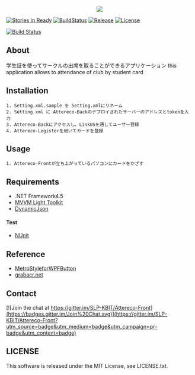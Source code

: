 <p align="center">
  <img src="https://raw.githubusercontent.com/SLP-KBIT/Attereco-Front/logo/AtterecoFront.png">
</p>

[![Stories in Ready](https://badge.waffle.io/SLP-KBIT/Attereco-Front.png?label=ready&title=Ready&style=flat-square)](https://waffle.io/SLP-KBIT/Attereco-Front)
[![BuildStatus](https://img.shields.io/appveyor/ci/maxmellon/Attereco-Front/master.svg?style=flat-square)](https://ci.appveyor.com/project/MaxMEllon/attereco-front/branch/master)
[![Release](https://img.shields.io/github/release/SLP-KBIT/Attereco-Front.svg?style=flat-square)](https://github.com/SLP-KBIT/Attereco-Front/releases/latest)
[![License](https://img.shields.io/github/license/SLP-KBIT/Attereco-Front.svg?style=flat-square)](https://github.com/SLP-KBIT/Attereco-Front/blob/master/LICENSE.txt)

[![Build Status](https://travis-ci.org/rdireen/simple.svg?branch=master)](https://travis-ci.org/rdireen/simple)

## About

学生証を使ってサークルの出席を取ることができるアプリケーション this application allows to attendance of club by student card

## Installation

```
1. Setting.xml.sample を Setting.xmlにリネーム
2. Setting.xml に Attereco-Backのデプロイされたサーバーのアドレスとtokenを入力
3. Attereco-Backにアクセスし、LinkUSを通してユーザー登録
4. Attereco-Legisterを用いてカードを登録
```

## Usage

```
1. Attereco-Frontが立ち上がっているパソコンにカードをかざす
```

## Requirements

- .NET Framework4.5
- [MVVM Light Toolkit](http://www.mvvmlight.net/)
- [DynamicJson](http://dynamicjson.codeplex.com/)

#### Test

- [NUnit](http://www.nunit.org/)

## Reference

- [MetroStyleforWPFButton](https://gist.github.com/alimbada/3083937)
- [grabacr.net](http://grabacr.net/archives/507)

## Contact

[![Join the chat at https://gitter.im/SLP-KBIT/Attereco-Front](https://badges.gitter.im/Join%20Chat.svg)](https://gitter.im/SLP-KBIT/Attereco-Front?utm_source=badge&utm_medium=badge&utm_campaign=pr-badge&utm_content=badge)

## LICENSE
This software is released under the MIT License, see LICENSE.txt.

